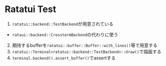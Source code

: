 # Ratatui Test

1. `ratatui::backend::TestBackend`が用意されている
  * `rataui::backend::CrosstermBackend`の代わりに使う
2. 期待するbufferを`ratatui::buffer::Buffer::with_lines()`等で用意する
3. `ratatui::Terminal<ratatui::backend::TestBackend>::draw()`で描画する
4. `terminal.backend().assert_buffer()`でassertする
